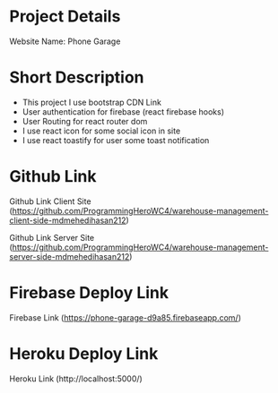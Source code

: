 # Project Details

Website Name: Phone Garage

# Short Description

* This project I use bootstrap CDN Link
* User authentication for firebase (react firebase hooks)
* User Routing for react router dom
* I use react icon for some social icon in site
* I use react toastify for user some toast notification


# Github Link

Github Link Client Site (https://github.com/ProgrammingHeroWC4/warehouse-management-client-side-mdmehedihasan212)

Github Link Server Site (https://github.com/ProgrammingHeroWC4/warehouse-management-server-side-mdmehedihasan212)

# Firebase Deploy Link

Firebase Link (https://phone-garage-d9a85.firebaseapp.com/)

# Heroku Deploy Link

Heroku Link (http://localhost:5000/)